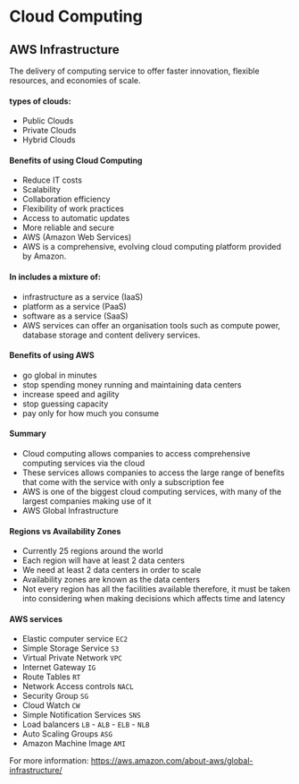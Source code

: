# Cloud Computing


## AWS Infrastructure

The delivery of computing service to offer faster innovation, flexible resources, and economies of scale.

#### types of clouds:

- Public Clouds
- Private Clouds
- Hybrid Clouds


#### Benefits of using Cloud Computing

- Reduce IT costs
- Scalability
- Collaboration efficiency
- Flexibility of work practices
- Access to automatic updates
- More reliable and secure
- AWS (Amazon Web Services)
- AWS is a comprehensive, evolving cloud computing platform provided by Amazon.

#### In includes a mixture of:

- infrastructure as a service (IaaS)
- platform as a service (PaaS)
- software as a service (SaaS)
- AWS services can offer an organisation tools such as compute power, database storage and content delivery services.

#### Benefits of using AWS

- go global in minutes
- stop spending money running and maintaining data centers
- increase speed and agility
- stop guessing capacity
- pay only for how much you consume

#### Summary

- Cloud computing allows companies to access comprehensive computing services via the cloud
- These services allows companies to access the large range of benefits that come with the service with only a subscription fee
- AWS is one of the biggest cloud computing services, with many of the largest companies making use of it
- AWS Global Infrastructure

#### Regions vs Availability Zones

- Currently 25 regions around the world
- Each region will have at least 2 data centers
- We need at least 2 data centers in order to scale
- Availability zones are known as the data centers
- Not every region has all the facilities available therefore, it must be taken into considering when making decisions which affects time and latency

#### AWS services
- Elastic computer service `EC2`
- Simple Storage Service `S3`
- Virtual Private Network `VPC`
- Internet Gateway `IG`
- Route Tables `RT`
- Network Access controls `NACL`
- Security Group `SG`
- Cloud Watch `CW`
- Simple Notification Services `SNS`
- Load balancers `LB` - `ALB` - `ELB` - `NLB`
- Auto Scaling Groups `ASG`
- Amazon Machine Image `AMI`
  

For more information: https://aws.amazon.com/about-aws/global-infrastructure/